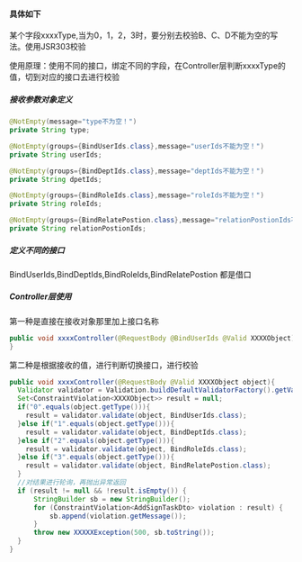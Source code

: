 #### 具体如下

某个字段xxxxType,当为0，1，2，3时，要分别去校验B、C、D不能为空的写法。使用JSR303校验

使用原理：使用不同的接口，绑定不同的字段，在Controller层判断xxxxType的值，切到对应的接口去进行校验

##### 接收参数对象定义
```java
@NotEmpty(message="type不为空！")
private String type;

@NotEmpty(groups={BindUserIds.class},message="userIds不能为空！")
private String userIds;

@NotEmpty(groups={BindDeptIds.class},message="deptIds不能为空！")
private String dpetIds;

@NotEmpty(groups={BindRoleIds.class},message="roleIds不能为空！")
private String roleIds;

@NotEmpty(groups={BindRelatePostion.class},message="relationPostionIds不能为空！")
private String relationPostionIds;
```

##### 定义不同的接口
BindUserIds,BindDeptIds,BindRoleIds,BindRelatePostion 都是借口

##### Controller层使用

第一种是直接在接收对象那里加上接口名称
```java
public void xxxxController(@RequestBody @BindUserIds @Valid XXXXObject){
}
```

第二种是根据接收的值，进行判断切换接口，进行校验
```java
public void xxxxController(@RequestBody @Valid XXXXObject object){
  Validator validator = Validation.buildDefaultValidatorFactory().getValidator();
  Set<ConstraintViolation<XXXXObject>> result = null;
  if("0".equals(object.getType())){
    result = validator.validate(object, BindUserIds.class);
  }else if("1".equals(object.getType())){
    result = validator.validate(object, BindDeptIds.class);
  }else if("2".equals(object.getType())){
    result = validator.validate(object, BindRoleIds.class);
  }else if("3".equals(object.getType())){
    result = validator.validate(object, BindRelatePostion.class);
  }
  //对结果进行轮询，再抛出异常返回
  if (result != null && !result.isEmpty()) {
      StringBuilder sb = new StringBuilder();
      for (ConstraintViolation<AddSignTaskDto> violation : result) {
          sb.append(violation.getMessage());
      }
      throw new XXXXXException(500, sb.toString());
  }
}
```

